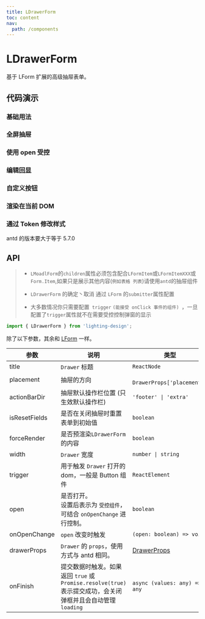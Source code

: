 ```yaml
---
title: LDrawerForm
toc: content
nav:
  path: /components
---
```


# LDrawerForm

基于 LForm 扩展的高级抽屉表单。

## 代码演示

### 基础用法

<code src='./demos/Demo4.tsx'></code>

### 全屏抽屉

<code src='./demos/Demo6.tsx'></code>

### 使用 open 受控

<code src='./demos/Demo1.tsx'></code>

### 编辑回显

<code src='./demos/Demo3.tsx'></code>

### 自定义按钮

<code src='./demos/Demo2.tsx'></code>

### 渲染在当前 DOM

<code src='./demos/Demo5.tsx'></code>

### 通过 Token 修改样式

antd 的版本要大于等于 5.7.0

<code src='./demos/Demo7.tsx'></code>

## API

> - `LMoadlForm`的`children`属性必须包含配合`LFormItem`或`LFormItemXXX`或`Form.Item`,如果只是展示其他内容(`例如表格 列表`)请使用`antd`的抽屉组件
>
> - `LDrawerForm` 的确定丶取消 通过 `LForm` 的`submitter`属性配置
>
> - 大多数情况你只需要配置` trigger` `(能接受 onClick 事件的组件) `，一旦配置了`trigger`属性就不在需要受控控制弹窗的显示

```ts
import { LDrawerForm } from 'lighting-design';
```

除了以下参数，其余和 [LForm](/components/form#api) 一样。

| 参数          | 说明                                                                                                        | 类型                                                        | 默认值     |
| ------------- | ----------------------------------------------------------------------------------------------------------- | ----------------------------------------------------------- | ---------- |
| title         | `Drawer` 标题                                                                                               | `ReactNode`                                                 | `-`        |
| placement     | 抽屉的方向                                                                                                  | ` DrawerProps['placement']`                                 | `'right'`  |
| actionBarDir  | 抽屉默认操作栏位置 (只生效默认操作栏)                                                                       | `'footer' \| 'extra'`                                       | `'footer'` |
| isResetFields | 是否在关闭抽屉时重置表单到初始值                                                                            | `boolean`                                                   | `true`     |
| forceRender   | 是否预渲染`LDrawerForm`的内容                                                                               | `boolean`                                                   | `false`    |
| width         | `Drawer` 宽度                                                                                               | `number \| string`                                          | `600`      |
| trigger       | 用于触发 `Drawer` 打开的 dom，一般是 Button 组件                                                            | `ReactElement`                                              | `-`        |
| open          | 是否打开。<br/>设置后表示为 `受控组件`，可结合 `onOpenChange` 进行控制。                                    | `boolean`                                                   | `-`        |
| onOpenChange  | `open` 改变时触发                                                                                           | `(open: boolean) => void`                                   | `-`        |
| drawerProps   | `Drawer` 的 `props`，使用方式与 antd 相同。                                                                 | [DrawerProps](https://ant.design/components/drawer-cn/#api) | `-`        |
| onFinish      | 提交数据时触发。如果返回 `true` 或 `Promise.resolve(true)` 表示提交成功，会关闭弹框并且会自动管理 `loading` | `async (values: any) => any`                                | `-`        |
